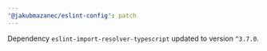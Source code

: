 ```yaml
---
'@jakubmazanec/eslint-config': patch
---
```

Dependency `eslint-import-resolver-typescript` updated to version `^3.7.0`.

